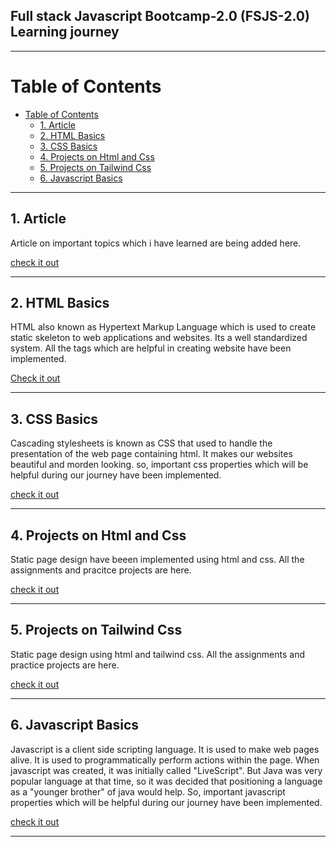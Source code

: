 ## Full stack Javascript Bootcamp-2.0 (FSJS-2.0) Learning journey

<hr/>

# Table of Contents
- [Table of Contents](#table-of-contents)
  - [1. Article](#1-article)
  - [2. HTML Basics](#2-html-basics)
  - [3. CSS Basics](#3-css-basics)
  - [4. Projects on Html and Css](#4-projects-on-html-and-css)
  - [5. Projects on Tailwind Css](#5-projects-on-tailwind-css)
  - [6. Javascript Basics](#6-javascript-basics)

<hr/>

## 1. Article<a name="article"></a>

Article on important topics which i have learned are being added here.

[check it out](01.%20Article/)

<hr/>

## 2. HTML Basics<a name="html"></a>

HTML also known as Hypertext Markup Language which is used to create static skeleton  to web applications and websites. Its a well standardized system. All the tags which are helpful in creating website have been implemented.

[Check it out](02.%20Html%20Basics/)

<hr/>

## 3. CSS Basics<a name="css"></a>

Cascading stylesheets is known as CSS that used to handle the presentation of the web page containing html. It makes our websites beautiful and morden looking. so, important css properties which will be helpful during our journey have been implemented. 

[check it out](03.%20CSS%20Basics/)

<hr/>

## 4. Projects on Html and Css

Static page design have beeen implemented using html and css. All the assignments and pracitce projects are here.

[check it out](04.%20Project%20on%20Html%20and%20Css/)

<hr/>

## 5. Projects on Tailwind Css

Static page design using html and tailwind css. All the assignments and practice projects are here.

[check it out](05.%20Project%20on%20Tailwind%20Css/)

<hr/>

## 6. Javascript Basics

Javascript is a client side scripting language. It is used to make web pages alive. It is used to programmatically perform actions within the page. When javascript was created, it was initially called "LiveScript". But Java was very popular language at that time, so it was decided that positioning a language as a "younger brother" of java would help. So, important javascript properties which will be helpful during our journey have been implemented. 
 
[check it out](06.%20Javascript%20Basics/)

<hr/>


